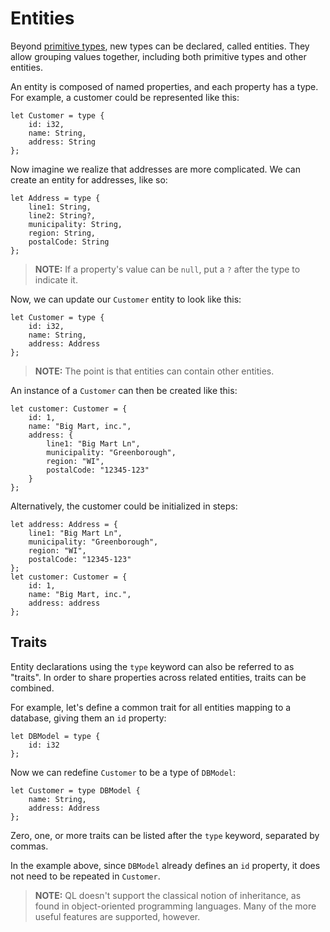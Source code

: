 # Entities
Beyond [primitive types](./primitive-types.md), new types can be declared, called entities. They allow grouping values together, including both primitive types and other entities.

An entity is composed of named properties, and each property has a type. For example, a customer could be represented like this:
```
let Customer = type {
    id: i32,
    name: String,
    address: String
};
```

Now imagine we realize that addresses are more complicated. We can create an entity for addresses, like so:
```
let Address = type {
    line1: String,
    line2: String?,
    municipality: String,
    region: String,
    postalCode: String
};
```

> **NOTE:** If a property's value can be `null`, put a `?` after the type to indicate it.

Now, we can update our `Customer` entity to look like this:
```
let Customer = type {
    id: i32,
    name: String,
    address: Address
};
```

> **NOTE:** The point is that entities can contain other entities.

An instance of a `Customer` can then be created like this:
```
let customer: Customer = {
    id: 1,
    name: "Big Mart, inc.",
    address: {
        line1: "Big Mart Ln",
        municipality: "Greenborough",
        region: "WI",
        postalCode: "12345-123"
    }
};
```

Alternatively, the customer could be initialized in steps:
```
let address: Address = {
    line1: "Big Mart Ln",
    municipality: "Greenborough",
    region: "WI",
    postalCode: "12345-123"
};
let customer: Customer = {
    id: 1,
    name: "Big Mart, inc.",
    address: address
};
```

## Traits
Entity declarations using the `type` keyword can also be referred to as "traits". In order to share properties across related entities, traits can be combined.

For example, let's define a common trait for all entities mapping to a database, giving them an `id` property:
```
let DBModel = type {
    id: i32
};
```

Now we can redefine `Customer` to be a type of `DBModel`:
```
let Customer = type DBModel {
    name: String,
    address: Address
};
```

Zero, one, or more traits can be listed after the `type` keyword, separated by commas.

In the example above, since `DBModel` already defines an `id` property, it does not need to be repeated in `Customer`.

> **NOTE:** QL doesn't support the classical notion of inheritance, as found in object-oriented programming languages. Many of the more useful features are supported, however.